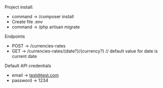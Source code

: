 Project install:

- command -> /composer install
- Create file .env
- command -> /php artisan migrate

Endpoints
- POST -> /currencies-rates
- GET -> /currencies-rates/{date?}/{currency?} // default value for date is current date

Default API credentials
- email -> test@test.com
- password -> 1234
